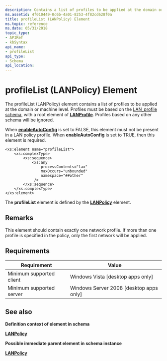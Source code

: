 ```yaml
---
description: Contains a list of profiles to be applied at the domain or machine level.
ms.assetid: 4f010449-0c6b-4a01-8253-4f82cd628f0a
title: profileList (LANPolicy) Element
ms.topic: reference
ms.date: 05/31/2018
topic_type: 
- APIRef
- kbSyntax
api_name: 
- profileList
api_type: 
- Schema
api_location: 
---
```


# profileList (LANPolicy) Element

The profileList (LANPolicy) element contains a list of profiles to be applied at the domain or machine level. Profiles must be based on the [LAN\_profile schema](lan-profileschema-schema.md), with a root element of [**LANProfile**](lan-profileschema-lanprofile-element.md). Profiles based on any other schema will be ignored.

When [**enableAutoConfig**](lan-policyschema-enableautoconfig-globalflags-element.md) is set to FALSE, this element must not be present in a LAN policy profile. When **enableAutoConfig** is set to TRUE, then this element is required.

``` syntax
<xs:element name="profileList">
    <xs:complexType>
        <xs:sequence>
            <xs:any
                processContents="lax"
                maxOccurs="unbounded"
                namespace="##other"
             />
        </xs:sequence>
    </xs:complexType>
</xs:element>
```

The **profileList** element is defined by the [**LANPolicy**](lan-policyschema-lanpolicy-element.md) element.

## Remarks

This element should contain exactly one network profile. If more than one profile is specified in the policy, only the first network will be applied.

## Requirements



| Requirement | Value |
|-------------------------------------|------------------------------------------------------|
| Minimum supported client<br/> | Windows Vista \[desktop apps only\]<br/>       |
| Minimum supported server<br/> | Windows Server 2008 \[desktop apps only\]<br/> |



## See also

<dl> <dt>

**Definition context of element in schema**
</dt> <dt>

[**LANPolicy**](lan-policyschema-lanpolicy-element.md)
</dt> <dt>

**Possible immediate parent element in schema instance**
</dt> <dt>

[**LANPolicy**](lan-policyschema-lanpolicy-element.md)
</dt> </dl>

 

 




